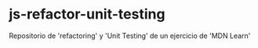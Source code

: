 # js-refactor-unit-testing

Repositorio de 'refactoring' y 'Unit Testing' de un ejercicio de 'MDN Learn' 
